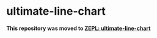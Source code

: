 # ultimate-line-chart

**This repository was moved to [ZEPL: ultimate-line-chart](https://github.com/ZEPL/zeppelin-ultimate-line-chart)**

